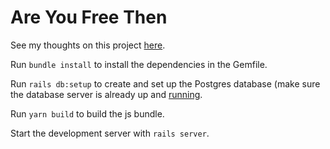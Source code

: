 # Are You Free Then

See my thoughts on this project [here][project-page].

Run `bundle install` to install the dependencies in the Gemfile.

Run `rails db:setup` to create and set up the Postgres database (make sure the database server is already up and [running][postgres].

Run `yarn build` to build the js bundle.

Start the development server with `rails server`.

[project-page]: https://brandonling.dev/are-you-free-then/
[postgres]: https://www.postgresql.org/docs/current/server-start.html
